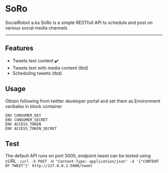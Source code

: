 # SoRo
SocialRobot a.ka SoRo is a simple RESTfull API to schedule and post on various social media channels

---
## Features
- Tweets text content ✔️
- Tweets text with media content (tbd)
- Scheduling tweets (tbd)

## Usage
Obtain following from twitter developer portal and set them as Environment varibales in block container
```
ENV CONSUMER_KEY
ENV CONSUMER_SECRET
ENV ACCESS_TOKEN
ENV ACCESS_TOKEN_SECRET
```
## Test
The default API runs on port 5000, endpoint *tweet* can be tested using cURL : 
```curl -X POST -H "Content-Type: application/json" -d '{"CONTENT OF TWEET"}' http://127.0.0.1:5000/tweet```